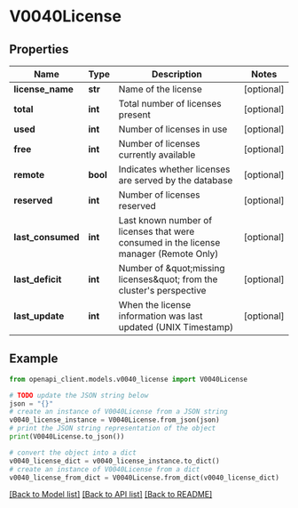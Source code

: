 # V0040License


## Properties

Name | Type | Description | Notes
------------ | ------------- | ------------- | -------------
**license_name** | **str** | Name of the license | [optional] 
**total** | **int** | Total number of licenses present | [optional] 
**used** | **int** | Number of licenses in use | [optional] 
**free** | **int** | Number of licenses currently available | [optional] 
**remote** | **bool** | Indicates whether licenses are served by the database | [optional] 
**reserved** | **int** | Number of licenses reserved | [optional] 
**last_consumed** | **int** | Last known number of licenses that were consumed in the license manager (Remote Only) | [optional] 
**last_deficit** | **int** | Number of \&quot;missing licenses\&quot; from the cluster&#39;s perspective | [optional] 
**last_update** | **int** | When the license information was last updated (UNIX Timestamp) | [optional] 

## Example

```python
from openapi_client.models.v0040_license import V0040License

# TODO update the JSON string below
json = "{}"
# create an instance of V0040License from a JSON string
v0040_license_instance = V0040License.from_json(json)
# print the JSON string representation of the object
print(V0040License.to_json())

# convert the object into a dict
v0040_license_dict = v0040_license_instance.to_dict()
# create an instance of V0040License from a dict
v0040_license_from_dict = V0040License.from_dict(v0040_license_dict)
```
[[Back to Model list]](../README.md#documentation-for-models) [[Back to API list]](../README.md#documentation-for-api-endpoints) [[Back to README]](../README.md)


